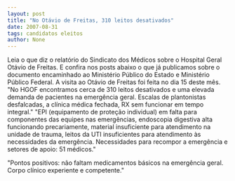 ```yaml
---
layout: post
title: "No Otávio de Freitas, 310 leitos desativados"
date: 2007-08-31
tags: candidatos eleitos
author: None
---
```

Leia o que diz o&nbsp;relat&oacute;rio do Sindicato dos M&eacute;dicos&nbsp;sobre o Hospital Geral Ot&aacute;vio de Freitas. E&nbsp;confira nos posts abaixo&nbsp;o que j&aacute; publicamos sobre o documento encaminhado ao Minist&eacute;rio P&uacute;blico do Estado e Minist&eacute;rio P&uacute;blico Federal. A visita ao Ot&aacute;vio de Freitas foi feita no dia 15 deste m&ecirc;s.
&quot;No HGOF encontramos cerca de 310 leitos desativados e uma elevada demanda de pacientes na emerg&ecirc;ncia geral. Escalas de plantonistas desfalcadas, a cl&iacute;nica m&eacute;dica fechada, RX sem funcionar em tempo integral.&quot; 
&quot;EPI (equipamento de prote&ccedil;&atilde;o individual) em falta para componentes das equipes nas emerg&ecirc;ncias, endoscopia digestiva alta funcionando precariamente, material insuficiente para atendimento na unidade de trauma, leitos da UTI insuficientes para atendimento &agrave;s 
necessidades da emerg&ecirc;ncia. Necessidades para recompor a emerg&ecirc;ncia e 
setores de apoio: 51 m&eacute;dicos.&quot; 

&quot;Pontos positivos: n&atilde;o&nbsp;faltam&nbsp;medicamentos b&aacute;sicos na emerg&ecirc;ncia geral. Corpo cl&iacute;nico experiente e competente.&quot;&nbsp; 